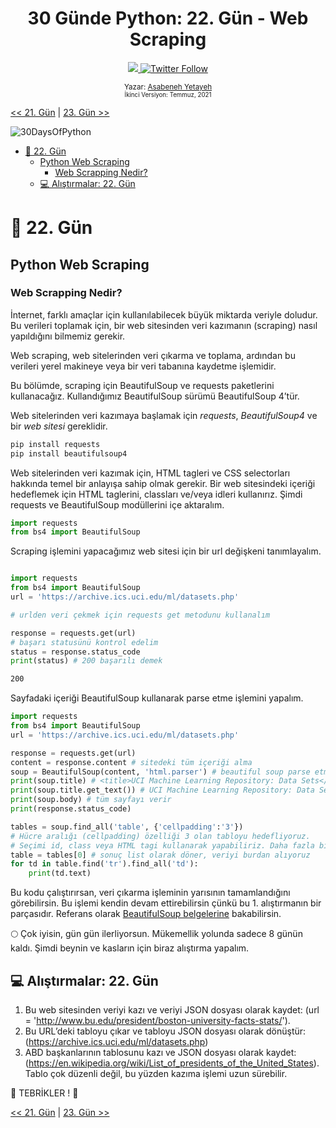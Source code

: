 <div align="center">
  <h1> 30 Günde Python: 22. Gün - Web Scraping </h1>
  <a class="header-badge" target="_blank" href="https://www.linkedin.com/in/asabeneh/">
  <img src="https://img.shields.io/badge/style--5eba00.svg?label=LinkedIn&logo=linkedin&style=social">
  </a>
  <a class="header-badge" target="_blank" href="https://twitter.com/Asabeneh">
  <img alt="Twitter Follow" src="https://img.shields.io/twitter/follow/asabeneh?style=social">
  </a>

<sub>Yazar:
<a href="https://www.linkedin.com/in/asabeneh/" target="_blank">Asabeneh Yetayeh</a><br>
<small> İkinci Versiyon: Temmuz, 2021</small>
</sub>
</div>

[<< 21. Gün](../21_Day_Classes_and_objects/21_classes_and_objects.md) | [23. Gün >>](../23_Day_Virtual_environment/23_virtual_environment.md)

![30DaysOfPython](../images/30DaysOfPython_banner3@2x.png)

- [📘 22. Gün](#-day-22)
  - [Python Web Scraping](#python-web-scraping)
    - [Web Scrapping Nedir?](#what-is-web-scrapping)
  - [💻 Alıştırmalar: 22. Gün](#-exercises-day-22)

# 📘 22. Gün

## Python Web Scraping

### Web Scrapping Nedir?

İnternet, farklı amaçlar için kullanılabilecek büyük miktarda veriyle doludur. Bu verileri toplamak için, bir web sitesinden veri kazımanın (scraping) nasıl yapıldığını bilmemiz gerekir.

Web scraping, web sitelerinden veri çıkarma ve toplama, ardından bu verileri yerel makineye veya bir veri tabanına kaydetme işlemidir.

Bu bölümde, scraping için BeautifulSoup ve requests paketlerini kullanacağız. Kullandığımız BeautifulSoup sürümü BeautifulSoup 4’tür.

Web sitelerinden veri kazımaya başlamak için _requests_, _BeautifulSoup4_ ve bir _web sitesi_ gereklidir.

```sh
pip install requests
pip install beautifulsoup4
```

Web sitelerinden veri kazımak için, HTML tagleri ve CSS selectorları hakkında temel bir anlayışa sahip olmak gerekir. Bir web sitesindeki içeriği hedeflemek için HTML taglerini, classları ve/veya idleri kullanırız.
Şimdi requests ve BeautifulSoup modüllerini içe aktaralım.

```py
import requests
from bs4 import BeautifulSoup
```

Scraping işlemini yapacağımız web sitesi için bir url değişkeni tanımlayalım.

```py

import requests
from bs4 import BeautifulSoup
url = 'https://archive.ics.uci.edu/ml/datasets.php'

# urlden veri çekmek için requests get metodunu kullanalım

response = requests.get(url)
# başarı statusünü kontrol edelim
status = response.status_code
print(status) # 200 başarılı demek
```

```sh
200
```

Sayfadaki içeriği BeautifulSoup kullanarak parse etme işlemini yapalım.

```py
import requests
from bs4 import BeautifulSoup
url = 'https://archive.ics.uci.edu/ml/datasets.php'

response = requests.get(url)
content = response.content # sitedeki tüm içeriği alma
soup = BeautifulSoup(content, 'html.parser') # beautiful soup parse etmeyi sağlayacak
print(soup.title) # <title>UCI Machine Learning Repository: Data Sets</title>
print(soup.title.get_text()) # UCI Machine Learning Repository: Data Sets
print(soup.body) # tüm sayfayı verir
print(response.status_code)

tables = soup.find_all('table', {'cellpadding':'3'})
# Hücre aralığı (cellpadding) özelliği 3 olan tabloyu hedefliyoruz.
# Seçimi id, class veya HTML tagi kullanarak yapabiliriz. Daha fazla bilgi için BeautifulSoup dokümanına (docs) göz atın.
table = tables[0] # sonuç list olarak döner, veriyi burdan alıyoruz
for td in table.find('tr').find_all('td'):
    print(td.text)
```

Bu kodu çalıştırırsan, veri çıkarma işleminin yarısının tamamlandığını görebilirsin.
Bu işlemi kendin devam ettirebilirsin çünkü bu 1. alıştırmanın bir parçasıdır.
Referans olarak [BeautifulSoup belgelerine](https://www.crummy.com/software/BeautifulSoup/bs4/doc/#quick-start) bakabilirsin.

🌕 Çok iyisin, gün gün ilerliyorsun. Mükemellik yolunda sadece 8 günün kaldı. Şimdi beynin ve kasların için biraz alıştırma yapalım.

## 💻 Alıştırmalar: 22. Gün

1. Bu web sitesinden veriyi kazı ve veriyi JSON dosyası olarak kaydet: (url = 'http://www.bu.edu/president/boston-university-facts-stats/').
1. Bu URL’deki tabloyu çıkar ve tabloyu JSON dosyası olarak dönüştür: (https://archive.ics.uci.edu/ml/datasets.php)
2. ABD başkanlarının tablosunu kazı ve JSON dosyası olarak kaydet: (https://en.wikipedia.org/wiki/List_of_presidents_of_the_United_States). Tablo çok düzenli değil, bu yüzden kazıma işlemi uzun sürebilir.

🎉 TEBRİKLER ! 🎉

[<< 21. Gün](../21_Day_Web_scraping/21_class_and_object.md) | [23. Gün >>](../23_Day_Virtual_environment/23_virtual_environment.md)
